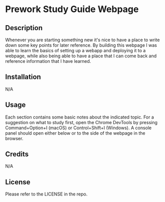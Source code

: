 # Prework Study Guide Webpage

## Description

Whenever you are starting something new it's nice to have a place to write down some key points for later reference. By building this webpage I was able to learn the basics of setting up a webapp and deploying it to a webpage, while also being able to have a place that I can come back and reference information that I have learned.

## Installation

N/A

## Usage

Each section contains some basic notes about the indicated topic. For a suggestion on what to study first, open the Chrome DevTools by pressing Command+Option+I (macOS) or Control+Shift+I (Windows). A console panel should open either below or to the side of the webpage in the browser. 

## Credits

N/A

## License

Please refer to the LICENSE in the repo.

